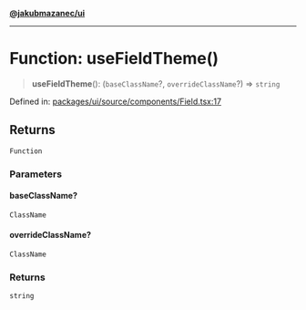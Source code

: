 [**@jakubmazanec/ui**](../README.md)

---

# Function: useFieldTheme()

> **useFieldTheme**(): (`baseClassName`?, `overrideClassName`?) => `string`

Defined in:
[packages/ui/source/components/Field.tsx:17](https://github.com/jakubmazanec/tools/blob/66e975ab265618dba82f8e4c56654145b7ba4db7/packages/ui/source/components/Field.tsx#L17)

## Returns

`Function`

### Parameters

#### baseClassName?

`ClassName`

#### overrideClassName?

`ClassName`

### Returns

`string`
